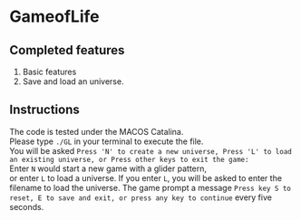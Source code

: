 # GameofLife
## Completed features
1. Basic features
2. Save and load an universe.
## Instructions
The code is tested under the MACOS Catalina. <br />
Please type `./GL` in your terminal to execute the file. <br />
You will be asked `Press 'N' to create a new universe,
Press 'L' to load an existing universe,
or Press other keys to exit the game:` <br />
Enter `N` would start a new game with a glider pattern, <br />
or enter `L` to load a universe. If you enter `L`, you will be asked to enter the filename to load the universe.
The game prompt a message `Press key S to reset, E to save and exit, or press any key to continue` every five seconds.<br />

